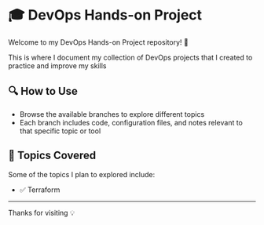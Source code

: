 # 🎓 DevOps Hands-on Project

Welcome to my DevOps Hands-on Project repository! 🚀

This is where I document my collection of DevOps projects that I created to practice and improve my skills

## 🔍 How to Use

- Browse the available branches to explore different topics
- Each branch includes code, configuration files, and notes relevant to that specific topic or tool

## 🎯 Topics Covered

Some of the topics I plan to explored include:

- ✅ Terraform

---
Thanks for visiting 💡 
